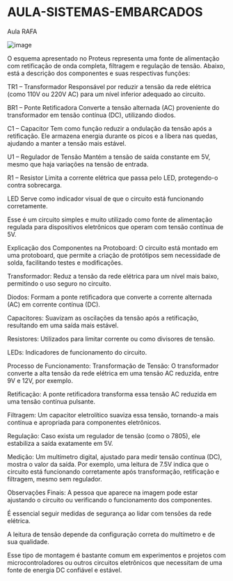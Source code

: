# AULA-SISTEMAS-EMBARCADOS
 Aula RAFA

![image](https://github.com/user-attachments/assets/9af01afd-8ff2-44d5-8ea7-94446915280d)

O esquema apresentado no Proteus representa uma fonte de alimentação com retificação de onda completa, filtragem e regulação de tensão. Abaixo, está a descrição dos componentes e suas respectivas funções:

TR1 – Transformador
Responsável por reduzir a tensão da rede elétrica (como 110V ou 220V AC) para um nível inferior adequado ao circuito.

BR1 – Ponte Retificadora
Converte a tensão alternada (AC) proveniente do transformador em tensão contínua (DC), utilizando diodos.

C1 – Capacitor
Tem como função reduzir a ondulação da tensão após a retificação. Ele armazena energia durante os picos e a libera nas quedas, ajudando a manter a tensão mais estável.

U1 – Regulador de Tensão
Mantém a tensão de saída constante em 5V, mesmo que haja variações na tensão de entrada.

R1 – Resistor
Limita a corrente elétrica que passa pelo LED, protegendo-o contra sobrecarga.

LED
Serve como indicador visual de que o circuito está funcionando corretamente.

Esse é um circuito simples e muito utilizado como fonte de alimentação regulada para dispositivos eletrônicos que operam com tensão contínua de 5V.

Explicação dos Componentes na Protoboard:
O circuito está montado em uma protoboard, que permite a criação de protótipos sem necessidade de solda, facilitando testes e modificações.

Transformador: Reduz a tensão da rede elétrica para um nível mais baixo, permitindo o uso seguro no circuito.

Diodos: Formam a ponte retificadora que converte a corrente alternada (AC) em corrente contínua (DC).

Capacitores: Suavizam as oscilações da tensão após a retificação, resultando em uma saída mais estável.

Resistores: Utilizados para limitar corrente ou como divisores de tensão.

LEDs: Indicadores de funcionamento do circuito.

Processo de Funcionamento:
Transformação de Tensão: O transformador converte a alta tensão da rede elétrica em uma tensão AC reduzida, entre 9V e 12V, por exemplo.

Retificação: A ponte retificadora transforma essa tensão AC reduzida em uma tensão contínua pulsante.

Filtragem: Um capacitor eletrolítico suaviza essa tensão, tornando-a mais contínua e apropriada para componentes eletrônicos.

Regulação: Caso exista um regulador de tensão (como o 7805), ele estabiliza a saída exatamente em 5V.

Medição: Um multímetro digital, ajustado para medir tensão contínua (DC), mostra o valor da saída. Por exemplo, uma leitura de 7.5V indica que o circuito está funcionando corretamente após transformação, retificação e filtragem, mesmo sem regulador.

Observações Finais:
A pessoa que aparece na imagem pode estar ajustando o circuito ou verificando o funcionamento dos componentes.

É essencial seguir medidas de segurança ao lidar com tensões da rede elétrica.

A leitura de tensão depende da configuração correta do multímetro e de sua qualidade.

Esse tipo de montagem é bastante comum em experimentos e projetos com microcontroladores ou outros circuitos eletrônicos que necessitam de uma fonte de energia DC confiável e estável.

